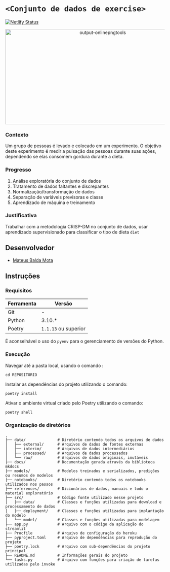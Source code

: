# `<Conjunto de dados de exercise>`

[![Netlify Status](https://api.netlify.com/api/v1/badges/04ce011c-a1fd-4085-a2db-e7d2ab4aaf9e/deploy-status)](https://app.netlify.com/sites/dainty-froyo-9ce610/deploys)

<p align="center">
  <img src="https://github.com/matt-balda/avanti-bootcamp-cdd/assets/94808306/ceef18cb-e425-4f8b-84fa-82642b53c419" alt="output-onlinepngtools" width="600" height="300"/>
</p>

### Contexto

Um grupo de pessoas é levado e colocado em um experimento. O objetivo deste experimento é medir a pulsação das pessoas durante suas ações, dependendo se elas consomem gordura durante a dieta.

### Progresso

1. Análise exploratória do conjunto de dados
2. Tratamento de dados faltantes e discrepantes
3. Normalização/transformação de dados
4. Separação de variáveis previsoras e classe
5. Aprendizado de máquina e treinamento

### Justificativa

Trabalhar com a metodologia CRISP-DM no conjunto de dados, usar aprendizado supervisionado para classificar o tipo de dieta `diet`

## Desenvolvedor

- [Mateus Balda Mota](https://github.com/matt-balda)

## Instruções

### Requisitos

| Ferramenta | Versão                |
| ---------- | ---------------------- |
| Git        | -                      |
| Python     | 3.10.*                 |
| Poetry     | `1.1.13` ou superior |

É aconselhável o uso do `pyenv` para o gerenciamento de versões do Python.

### Execução

Navegar até a pasta local, usando o comando :

```
cd REPOSITORIO
```

Instalar as dependências do projeto utilizando o comando:

```
poetry install
```

Ativar o ambiente virtual criado pelo Poetry utilizando o comando:

```
poetry shell
```

### Organização de diretórios

```
.
├── data/              # Diretório contendo todos os arquivos de dados
│   ├── external/      # Arquivos de dados de fontes externas
│   ├── interim/       # Arquivos de dados intermediários
│   ├── processed/     # Arquivos de dados processados
│   └── raw/           # Arquivos de dados originais, imutáveis
├── docs/              # Documentação gerada através da biblioteca mkdocs
├── models/            # Modelos treinados e serializados, predições ou resumos de modelos
├── notebooks/         # Diretório contendo todos os notebooks utilizados nos passos
├── references/        # Dicionários de dados, manuais e todo o material exploratório
├── src/               # Código fonte utilizado nesse projeto
│   ├── data/          # Classes e funções utilizadas para download e processamento de dados
│   ├── deployment/    # Classes e funções utilizadas para implantação do modelo
│   └── model/         # Classes e funções utilizadas para modelagem
├── app.py             # Arquivo com o código da aplicação do streamlit
├── Procfile           # Arquivo de configuração do heroku
├── pyproject.toml     # Arquivo de dependências para reprodução do projeto
├── poetry.lock        # Arquivo com sub-dependências do projeto principal
├── README.md          # Informações gerais do projeto
└── tasks.py           # Arquivo com funções para criação de tarefas utilizadas pelo invoke

```
